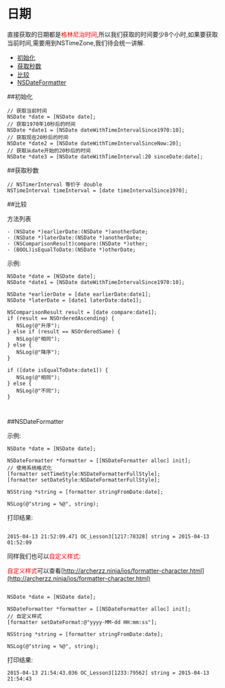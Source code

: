# 日期

直接获取的日期都是<font color = "red">格林尼治时间</font>,所以我们获取的时间要少8个小时,如果要获取当前时间,需要用到NSTimeZone,我们待会统一讲解.

* [初始化](#init)
* [获取秒数](#seconds)
* [比较](#compare)
* [NSDateFormatter](#formatter)


<span id = "init">
##初始化

```objc
// 获取当前时间
NSDate *date = [NSDate date];
// 获取1970年10秒后的时间
NSDate *date1 = [NSDate dateWithTimeIntervalSince1970:10];
// 获取现在20秒后的时间
NSDate *date2 = [NSDate dateWithTimeIntervalSinceNow:20];
// 获取从date开始的20秒后的时间
NSDate *date3 = [NSDate dateWithTimeInterval:20 sinceDate:date];
```
<span id = "seconds">
##获取秒数

```objc
// NSTimerInterval 等价于 double
NSTimeInterval timeInterval = [date timeIntervalSince1970];
```
<span id = "compare">
##比较

方法列表

```objc
- (NSDate *)earlierDate:(NSDate *)anotherDate;
- (NSDate *)laterDate:(NSDate *)anotherDate;
- (NSComparisonResult)compare:(NSDate *)other;
- (BOOL)isEqualToDate:(NSDate *)otherDate;
```

示例:

```objc
NSDate *date = [NSDate date];
NSDate *date1 = [NSDate dateWithTimeIntervalSince1970:10];
    
NSDate *earlierDate = [date earlierDate:date1];
NSDate *laterDate = [date1 laterDate:date1];
    
NSComparisonResult result = [date compare:date1];
if (result == NSOrderedAscending) {
   NSLog(@"升序");
} else if (result == NSOrderedSame) {
   NSLog(@"相同");
} else {
   NSLog(@"降序");
}
    
if ([date isEqualToDate:date1]) {
   NSLog(@"相同");
} else {
   NSLog(@"不同");
}

    

```
<span id = "formatter">
##NSDateFormatter

示例:

```objc
NSDate *date = [NSDate date];
   
NSDateFormatter *formatter = [[NSDateFormatter alloc] init];
// 使用系统格式化
[formatter setTimeStyle:NSDateFormatterFullStyle];
[formatter setDateStyle:NSDateFormatterFullStyle];
    
NSString *string = [formatter stringFromDate:date];
    
NSLog(@"string = %@", string);

```

打印结果:

```objc

2015-04-13 21:52:09.471 OC_Lesson3[1217:78328] string = 2015-04-13 01:52:09
```

同样我们也可以<font color = "red">自定义样式</font>:

<font color = "red">自定义样式</font>可以查看[http://archerzz.ninja/ios/formatter-character.html](http://archerzz.ninja/ios/formatter-character.html)

```objc

NSDate *date = [NSDate date];
   
NSDateFormatter *formatter = [[NSDateFormatter alloc] init];
// 自定义样式    
[formatter setDateFormat:@"yyyy-MM-dd HH:mm:ss"];
    
NSString *string = [formatter stringFromDate:date];
    
NSLog(@"string = %@", string);
```

打印结果:

```objc
2015-04-13 21:54:43.036 OC_Lesson3[1233:79562] string = 2015-04-13 21:54:43
```